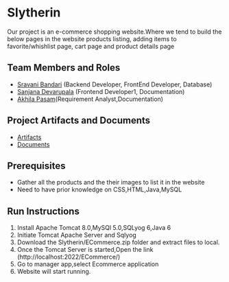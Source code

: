 # Slytherin

Our project is an e-commerce shopping website.Where we tend to build the below pages in the website products listing, adding items to favorite/whishlist page, cart page and product details page

## Team Members and Roles

* [Sravani Bandari](https://github.com/sravanibandari/CIS641-HW2-Bandari) (Backend Developer, FrontEnd Developer, Database)
* [Sanjana Devarupala](https://github.com/DevarupalaSanjana/-CIS641-HW2-Devarupala) (Frontend Developer1, Documentation)
* [Akhila Pasam]( https://github.com/akhila-Reddie/CIS641-HW2-pasam)(Requirement Analyst,Documentation)

## Project Artifacts and Documents
* [Artifacts](https://github.com/sravanibandari/GVSU-CIS641-Slytherin/tree/master/artifacts)
* [Documents](https://github.com/sravanibandari/GVSU-CIS641-Slytherin/tree/master/docs)

## Prerequisites
* Gather all the products and the their images to list it in the website
* Need to have prior knowledge on CSS,HTML,Java,MySQL

## Run Instructions
  1. Install Apache Tomcat 8.0,MySQl 5.0,SQLyog 6,Java 6
  2. Initiate Tomcat Apache Server and Sqlyog
  3. Download the Slytherin/ECommerce.zip folder and extract files to local.
  4. Once the Tomcat Server is started,Open the link (http://localhost:2022/ECommerce/)
  5. Go to manager app,select Ecommerce application
  6. Website will start running.

